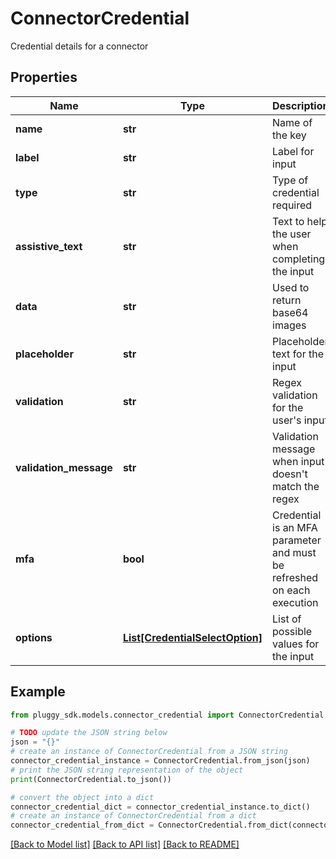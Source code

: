 # ConnectorCredential

Credential details for a connector

## Properties

Name | Type | Description | Notes
------------ | ------------- | ------------- | -------------
**name** | **str** | Name of the key | 
**label** | **str** | Label for input | 
**type** | **str** | Type of credential required | 
**assistive_text** | **str** | Text to help the user when completing the input | [optional] 
**data** | **str** | Used to return base64 images | [optional] 
**placeholder** | **str** | Placeholder text for the input | [optional] 
**validation** | **str** | Regex validation for the user&#39;s input | [optional] 
**validation_message** | **str** | Validation message when input doesn&#39;t match the regex | [optional] 
**mfa** | **bool** | Credential is an MFA parameter and must be refreshed on each execution | [optional] 
**options** | [**List[CredentialSelectOption]**](CredentialSelectOption.md) | List of possible values for the input | [optional] 

## Example

```python
from pluggy_sdk.models.connector_credential import ConnectorCredential

# TODO update the JSON string below
json = "{}"
# create an instance of ConnectorCredential from a JSON string
connector_credential_instance = ConnectorCredential.from_json(json)
# print the JSON string representation of the object
print(ConnectorCredential.to_json())

# convert the object into a dict
connector_credential_dict = connector_credential_instance.to_dict()
# create an instance of ConnectorCredential from a dict
connector_credential_from_dict = ConnectorCredential.from_dict(connector_credential_dict)
```
[[Back to Model list]](../README.md#documentation-for-models) [[Back to API list]](../README.md#documentation-for-api-endpoints) [[Back to README]](../README.md)


